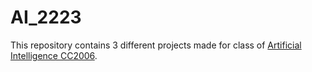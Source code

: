# AI_2223

This repository contains 3 different projects made for class of [Artificial Intelligence CC2006](sigarra.up.pt/fcup/en/ucurr_geral.ficha_uc_view?pv_ocorrencia_id=508303).
 
